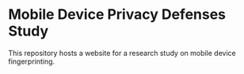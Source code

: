 # Mobile Device Privacy Defenses Study
This repository hosts a website for a research study on mobile device fingerprinting. 
